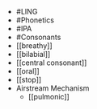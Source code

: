 - #LING
- #Phonetics
- #IPA
- #Consonants
- [[breathy]]
- [[bilabial]]
- [[central consonant]]
- [[oral]]
- [[stop]]
- Airstream Mechanism
	- [[pulmonic]]